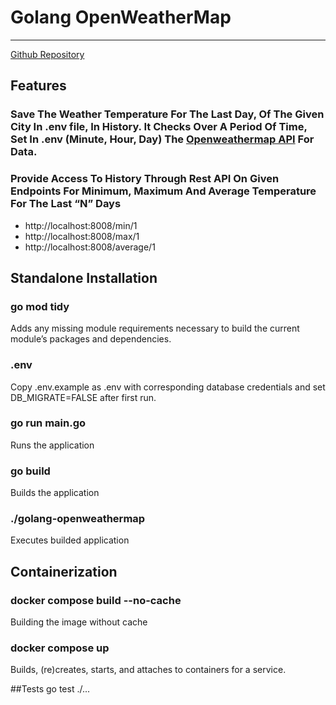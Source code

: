 # Golang OpenWeatherMap
****

[Github Repository](https://github.com/kompir/golang-openweathermap)


## Features

### Save The Weather Temperature For The Last Day, Of The Given City In .env file, In History. It Checks Over A Period Of Time, Set In .env (Minute, Hour, Day) The [Openweathermap API](https://openweathermap.org/api) For Data. 
### Provide Access To History Through Rest API On Given Endpoints For Minimum, Maximum And Average Temperature For The Last “N” Days

- http://localhost:8008/min/1
- http://localhost:8008/max/1
- http://localhost:8008/average/1

## Standalone Installation
### go mod tidy
Adds any missing module requirements necessary to build the current module’s packages and dependencies.
### .env
Copy .env.example as .env with corresponding database credentials and set DB_MIGRATE=FALSE after first run.
### go run main.go
Runs the application
### go build
Builds the application
### ./golang-openweathermap 
Executes builded application

## Containerization 
### docker compose build --no-cache
Building the image without cache
### docker compose up
Builds, (re)creates, starts, and attaches to containers for a service.

##Tests
go test ./...